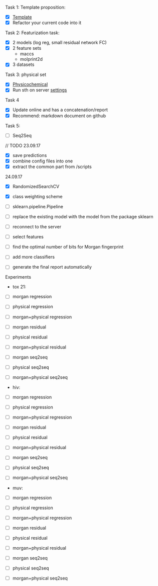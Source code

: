 Task 1: Template proposition:
   - [x] [Template](https://github.com/gmum/toolkit/tree/master/example_dl_project)
   - [x] Refactor your current code into it

Task 2: Featurization task:
   - [x] 2 models (log reg, small residual network FC)
   - [x] 2 feature sets
      - maccs
      - molprint2d
   - [x] 3 datasets

Task 3: physical set
   - [x] [Physicochemical](https://github.com/richlewis42/scikit-chem/blob/master/skchem/features/physicochemical.py)
   - [x] Run sth on server [settings](https://github.com/gmum/servers/settings)

Task 4
   - [x] Update online and has a concatenation/report
   - [x] Recommend: markdown document on github
   
Task 5:
   - [ ] Seq2Seq


// TODO
23.09.17
- [x] save predictions
- [x] combine config files into one
- [x] extract the common part from /scripts

24.09.17 
- [x] RandomizedSearchCV
- [x] class weighting scheme
- [ ] sklearn.pipeline.Pipeline
- [ ] replace the existing model with the model from the package sklearn
- [ ] reconnect to the server
- [ ] select features
- [ ] find the optimal number of bits for Morgan fingerprint
- [ ] add more classifiers
- [ ] generate the final report automatically


Experiments
- tox 21:
- [ ] morgan regression
- [ ] physical regression
- [ ] morgan+physical regression

- [ ] morgan residual
- [ ] physical residual
- [ ] morgan+physical residual

- [ ] morgan seq2seq
- [ ] physical seq2seq
- [ ] morgan+physical seq2seq

- hiv:
- [ ] morgan regression
- [ ] physical regression
- [ ] morgan+physical regression

- [ ] morgan residual
- [ ] physical residual
- [ ] morgan+physical residual

- [ ] morgan seq2seq
- [ ] physical seq2seq
- [ ] morgan+physical seq2seq

- muv:
- [ ] morgan regression
- [ ] physical regression
- [ ] morgan+physical regression

- [ ] morgan residual
- [ ] physical residual
- [ ] morgan+physical residual

- [ ] morgan seq2seq
- [ ] physical seq2seq
- [ ] morgan+physical seq2seq


